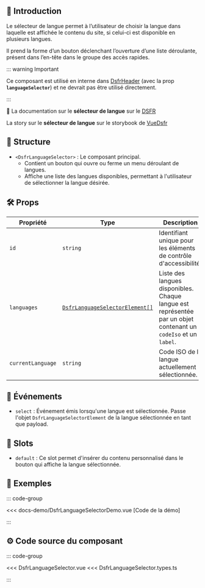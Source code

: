 ## 🌟 Introduction

Le sélecteur de langue permet à l’utilisateur de choisir la langue dans laquelle est affichée le contenu du site, si celui-ci est disponible en plusieurs langues.

Il prend la forme d’un bouton déclenchant l’ouverture d’une liste déroulante, présent dans l’en-tête dans le groupe des accès rapides.

::: warning Important

Ce composant est utilisé en interne dans [DsfrHeader](/composants/DsfrHeader) (avec la prop **`languageSelector`**) et ne devrait pas être utilisé directement.

:::

🏅 La documentation sur le **sélecteur de langue** sur le [DSFR](https://www.systeme-de-design.gouv.fr/elements-d-interface/composants/selecteur-de-langue)

<VIcon name="vi-file-type-storybook" /> La story sur le **sélecteur de langue** sur le storybook de [VueDsfr](https://storybook.vue-ds.fr/?path=/docs/composants-dsfrlanguageselector--docs)

## 📐 Structure

- `<DsfrLanguageSelector>` : Le composant principal.
  - Contient un bouton qui ouvre ou ferme un menu déroulant de langues.
  - Affiche une liste des langues disponibles, permettant à l'utilisateur de sélectionner la langue désirée.

## 🛠️ Props

| Propriété          | Type                          | Description                                                   | Valeur par défaut         |
|--------------------|-------------------------------|---------------------------------------------------------------|---------------------------|
| `id`               | `string`                      | Identifiant unique pour les éléments de contrôle d'accessibilité. | `getRandomId('translate')` |
| `languages`        | [`DsfrLanguageSelectorElement[]`](/types#dsfrlanguageselector) | Liste des langues disponibles. Chaque langue est représentée par un objet contenant un `codeIso` et un `label`. | `[]`                      |
| `currentLanguage`  | `string`                      | Code ISO de la langue actuellement sélectionnée.              | `'fr'`                    |

## 📡 Événements

- `select` : Événement émis lorsqu'une langue est sélectionnée. Passe l'objet `DsfrLanguageSelectorElement` de la langue sélectionnée en tant que payload.

## 🧩 Slots

- `default` : Ce slot permet d'insérer du contenu personnalisé dans le bouton qui affiche la langue sélectionnée.

## 📝 Exemples

::: code-group

<Story data-title="Démo" min-h="720px">
  <DsfrLanguageSelectorDemo />
</Story>

<<< docs-demo/DsfrLanguageSelectorDemo.vue [Code de la démo]

:::

## ⚙️ Code source du composant

::: code-group

<<< DsfrLanguageSelector.vue
<<< DsfrLanguageSelector.types.ts

:::

<script setup lang="ts">
import DsfrLanguageSelectorDemo from './docs-demo/DsfrLanguageSelectorDemo.vue'
</script>
